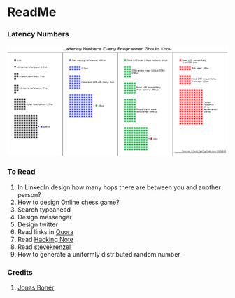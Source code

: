 # ReadMe

### Latency Numbers

![](/assets/latency-graph.png)

### To Read

1. In LinkedIn design how many hops there are between you and another person?
2. How to design Online chess game?
3. Search typeahead
4. Design messenger
5. Design twitter
6. Read links in [Quora](https://www.quora.com/How-do-I-prepare-to-answer-design-questions-in-a-technical-interview)
7. Read [Hacking Note](https://www.hackingnote.com/en/interview/system-design-interview-questions/)
8. Read [stevekrenzel](http://stevekrenzel.com/)
9. How to generate a uniformly distributed random number


### Credits

1. [Jonas Bonér](https://gist.github.com/jboner/2841832)